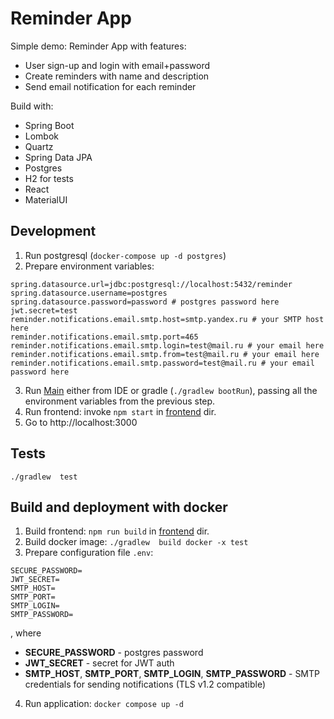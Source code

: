 # Reminder App

Simple demo: Reminder App with features:
* User sign-up and login with email+password
* Create reminders with name and description
* Send email notification for each reminder

Build with:
* Spring Boot
* Lombok
* Quartz
* Spring Data JPA
* Postgres
* H2 for tests
* React
* MaterialUI

## Development

1. Run postgresql (``docker-compose up -d postgres``)
2. Prepare environment variables:
```
spring.datasource.url=jdbc:postgresql://localhost:5432/reminder
spring.datasource.username=postgres
spring.datasource.password=password # postgres password here
jwt.secret=test
reminder.notifications.email.smtp.host=smtp.yandex.ru # your SMTP host here
reminder.notifications.email.smtp.port=465
reminder.notifications.email.smtp.login=test@mail.ru # your email here
reminder.notifications.email.smtp.from=test@mail.ru # your email here
reminder.notifications.email.smtp.password=test@mail.ru # your email password here
```
3. Run [Main](./src/main/java/io/shuvalov/test/reminder/Main.java) either from IDE or gradle (``./gradlew bootRun``),
passing all the environment variables from the previous step.
4. Run frontend: invoke ``npm start`` in [frontend](./frontend) dir.
5. Go to http://localhost:3000

## Tests

```
./gradlew  test
```

## Build and deployment with docker

1. Build frontend: ``npm run build``  in [frontend](./frontend) dir.
2. Build docker image: ``./gradlew  build docker -x test``
3. Prepare configuration file ``.env``:
```
SECURE_PASSWORD=
JWT_SECRET=
SMTP_HOST=
SMTP_PORT=
SMTP_LOGIN=
SMTP_PASSWORD=
```
, where 
* **SECURE_PASSWORD** - postgres password
* **JWT_SECRET** - secret for JWT auth
* **SMTP_HOST**, **SMTP_PORT**, **SMTP_LOGIN**, **SMTP_PASSWORD** - SMTP credentials for sending notifications (TLS v1.2 compatible)
4. Run application: ``docker compose up -d``
